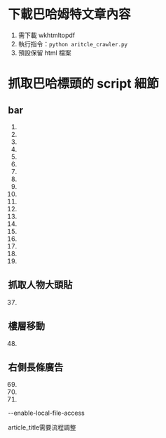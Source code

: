 # 下載巴哈姆特文章內容
1. 需下載 wkhtmltopdf
2. 執行指令：`python aritcle_crawler.py`
3. 預設保留 html 檔案

# 抓取巴哈標頭的 script 細節
## bar
1. <script src="https://ajax.googleapis.com/ajax/libs/jquery/2.2.0/jquery.min.js"></script>
4. <script src="https://i2.bahamut.com.tw/js/plugins/js.cookie-2.1.4.js"></script>
6. <script src="https://i2.bahamut.com.tw/js/plugins/dialogify.min.js?v=1708584729"></script>
7. <script src="https://i2.bahamut.com.tw/js/user_login.js?v=1709623193"></script>
8. <script defer="" src="https://i2.bahamut.com.tw/js/notification_notice.js?v=1733301248"></script>
9. <script defer="" src="https://i2.bahamut.com.tw/js/BH_topBar_noegg.js?v=1733301248"></script>
10. <script defer="" src="https://i2.bahamut.com.tw/js/BH_mainmenu.js?v=1728375589"></script>
12. <script src="https://i2.bahamut.com.tw/js/util.js?v=1728288149"></script>
19. <script src="https://i2.bahamut.com.tw/js/signin_ad.js?v=1732498015"></script>
25. <script src="https://i2.bahamut.com.tw/js/plugins/popper_core-2.5.4.min.js?v=1610513978" type="text/javascript"></script>
26. <script src="https://i2.bahamut.com.tw/js/plugins/tippy-6.3.7.min.js?v=1663218249" type="text/javascript"></script>
32. <script src="https://i2.bahamut.com.tw/js/forum_lastBoard.js?v=1690959617" type="text/javascript"></script>
38. <script src="https://i2.bahamut.com.tw/JS/honorData.js?v=1731997000"></script>
39. <script src="https://i2.bahamut.com.tw/js/movetomobile.js"></script>
49. <script src="https://i2.bahamut.com.tw/js/forum_post.js?v=1733975140"></script>
50. <script src="https://i2.bahamut.com.tw/js/forum_common.js?v=1716448130"></script>
52. <script src="https://i2.bahamut.com.tw/js/forum_vote.js?v=1683002637"></script>
60. <script src="https://i2.bahamut.com.tw/js/plugins/sticker.js?v=1733991402"></script>
64. <script defer="" src="https://i2.bahamut.com.tw/js/creator.js?v=1728960765"></script>

## 抓取人物大頭貼
37. <script async="" src="https://i2.bahamut.com.tw/js/plugins/lazysizes-3.0.0.min.js"></script>

## 樓層移動
48. <script src="https://i2.bahamut.com.tw/js/forum_c.js?v=1732592887"></script>

## 右側長條廣告
69. <script async="async" src="https://securepubads.g.doubleclick.net/tag/js/gpt.js"></script>
70. <script>var googletag = googletag || {};googletag.cmd = googletag.cmd || [];</script>
71. <script>if (window.Cookies) {...}...</script>


--enable-local-file-access

article_title需要流程調整